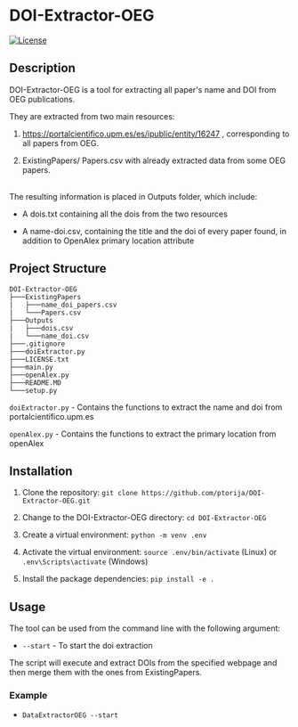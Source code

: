# DOI-Extractor-OEG

[![License](https://img.shields.io/badge/license-MIT-blue.svg)](https://opensource.org/licenses/MIT)

## Description

DOI-Extractor-OEG is a tool for extracting all paper's name and DOI from OEG publications.

They are extracted from two main resources:

1) https://portalcientifico.upm.es/es/ipublic/entity/16247 , corresponding to all papers from OEG.

2) ExistingPapers/ Papers.csv with already extracted data from some OEG papers.

<br>
The resulting information is placed in Outputs folder, which include:

- A dois.txt containing all the dois from the two resources

- A name-doi.csv, containing the title and the doi of every paper found, in addition to OpenAlex primary location attribute

## Project Structure
```
DOI-Extractor-OEG
├───ExistingPapers
|   ├───name_doi_papers.csv
|   └───Papers.csv
├───Outputs
|   ├───dois.csv
|   └───name_doi.csv
├───.gitignore
├───doiExtractor.py
├───LICENSE.txt
├───main.py
├───openAlex.py
├───README.MD
└───setup.py
```

```doiExtractor.py``` - Contains the functions to extract the name and doi from portalcientifico.upm.es

```openAlex.py``` - Contains the functions to extract the primary location from openAlex

## Installation

1. Clone the repository:
```git clone https://github.com/ptorija/DOI-Extractor-OEG.git```

2. Change to the DOI-Extractor-OEG directory:
```cd DOI-Extractor-OEG```

3. Create a virtual environment:
```python -m venv .env```

4. Activate the virtual environment:
```source .env/bin/activate``` (Linux) or ```.env\Scripts\activate``` (Windows)

5. Install the package dependencies:
```pip install -e .```

## Usage
The tool can be used from the command line with the following argument:
- ```--start``` - To start the doi extraction 

The script will execute and extract DOIs from the specified webpage and then merge them with the ones from ExistingPapers.

### Example
- ```DataExtractorOEG --start```